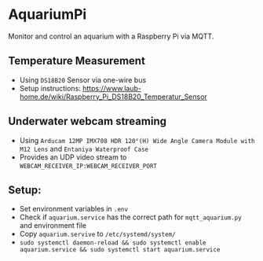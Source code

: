 # AquariumPi
Monitor and control an aquarium with a Raspberry Pi via MQTT.

## Temperature Measurement
- Using `DS18B20` Sensor via one-wire bus
- Setup instructions: https://www.laub-home.de/wiki/Raspberry_Pi_DS18B20_Temperatur_Sensor

## Underwater webcam streaming
- Using `Arducam 12MP IMX708 HDR 120°(H) Wide Angle Camera Module with M12 Lens` and `Entaniya Waterproof Case`
- Provides an UDP video stream to `WEBCAM_RECEIVER_IP:WEBCAM_RECEIVER_PORT`

## Setup:
- Set environment variables in `.env`
- Check if `aquarium.service` has the correct path for `mqtt_aquarium.py` and environment file
- Copy `aquarium.servive` to `/etc/systemd/system/`
- `sudo systemctl daemon-reload && sudo systemctl enable aquarium.service && sudo systemctl start aquarium.service`